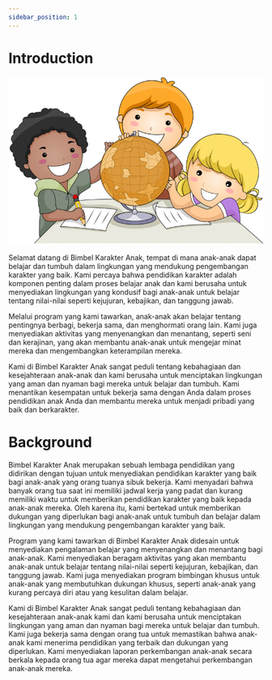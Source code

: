 ```yaml
---
sidebar_position: 1
---
```


# Introduction

![To-dolist](./education.png)

Selamat datang di Bimbel Karakter Anak, tempat di mana anak-anak  dapat belajar dan tumbuh dalam lingkungan yang mendukung pengembangan karakter yang baik. Kami percaya bahwa pendidikan karakter adalah komponen penting dalam proses belajar anak dan kami berusaha untuk menyediakan lingkungan yang kondusif bagi anak-anak untuk belajar tentang nilai-nilai seperti kejujuran, kebajikan, dan tanggung jawab.

Melalui program yang kami tawarkan, anak-anak akan belajar tentang pentingnya berbagi, bekerja sama, dan menghormati orang lain. Kami juga menyediakan aktivitas yang menyenangkan dan menantang, seperti seni dan kerajinan, yang akan membantu anak-anak untuk mengejar minat mereka dan mengembangkan keterampilan mereka.

Kami di Bimbel Karakter Anak sangat peduli tentang kebahagiaan dan kesejahteraan anak-anak dan kami berusaha untuk menciptakan lingkungan yang aman dan nyaman bagi mereka untuk belajar dan tumbuh. Kami menantikan kesempatan untuk bekerja sama dengan Anda dalam proses pendidikan anak Anda dan membantu mereka untuk menjadi pribadi yang baik dan berkarakter.

# Background

Bimbel Karakter Anak merupakan sebuah lembaga pendidikan yang didirikan dengan tujuan untuk menyediakan pendidikan karakter yang baik bagi anak-anak yang orang tuanya sibuk bekerja. Kami menyadari bahwa banyak orang tua saat ini memiliki jadwal kerja yang padat dan kurang memiliki waktu untuk memberikan pendidikan karakter yang baik kepada anak-anak mereka. Oleh karena itu, kami bertekad untuk memberikan dukungan yang diperlukan bagi anak-anak untuk tumbuh dan belajar dalam lingkungan yang mendukung pengembangan karakter yang baik.

Program yang kami tawarkan di Bimbel Karakter Anak didesain untuk menyediakan pengalaman belajar yang menyenangkan dan menantang bagi anak-anak. Kami menyediakan beragam aktivitas yang akan membantu anak-anak untuk belajar tentang nilai-nilai seperti kejujuran, kebajikan, dan tanggung jawab. Kami juga menyediakan program bimbingan khusus untuk anak-anak yang membutuhkan dukungan khusus, seperti anak-anak yang kurang percaya diri atau yang kesulitan dalam belajar.

Kami di Bimbel Karakter Anak sangat peduli tentang kebahagiaan dan kesejahteraan anak-anak kami dan kami berusaha untuk menciptakan lingkungan yang aman dan nyaman bagi mereka untuk belajar dan tumbuh. Kami juga bekerja sama dengan orang tua untuk memastikan bahwa anak-anak kami menerima pendidikan yang terbaik dan dukungan yang diperlukan. Kami menyediakan laporan perkembangan anak-anak secara berkala kepada orang tua agar mereka dapat mengetahui perkembangan anak-anak mereka.
